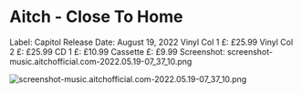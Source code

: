# Aitch - Close To Home

Label: Capitol
Release Date: August 19, 2022
Vinyl Col 1 £: £25.99
Vinyl Col 2 £: £25.99
CD 1 £: £10.99
Cassette £: £9.99
Screenshot: screenshot-music.aitchofficial.com-2022.05.19-07_37_10.png

![screenshot-music.aitchofficial.com-2022.05.19-07_37_10.png](Aitch%20-%20Close%20To%20Home%2027ad3798725d81eb96fee2e720ada787/screenshot-music.aitchofficial.com-2022.05.19-07_37_10.png)